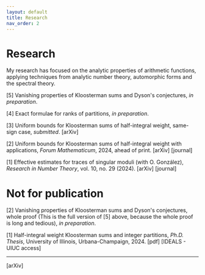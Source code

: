 ```yaml
---
layout: default
title: Research
nav_order: 2
---
```



# Research 

My research has focused on the analytic properties of arithmetic functions, applying techniques from analytic number theory, automorphic forms and the spectral theory. 

[5] Vanishing properties of Kloosterman sums and Dyson's conjectures, <i>in preparation</i>. 

[4] Exact formulae for ranks of partitions, <i>in preparation</i>. 

[3] Uniform bounds for Kloosterman sums of half-integral weight, same-sign case, <i>submitted</i>. [arXiv] 

[2] Uniform bounds for Kloosterman sums of half-integral weight with applications, <i>Forum Mathematicum</i>, 2024, ahead of print. [arXiv] [journal]

[1] Effective estimates for traces of singular moduli (with O. González),  <i>Research in Number Theory</i>, vol. 10, no. 29 (2024). [arXiv] [journal]



# Not for publication

[2] Vanishing properties of Kloosterman sums and Dyson's conjectures, whole proof (This is the full version of [5] above, because the whole proof is long and tedious), <i>in preparation</i>. 

[1] Half-integral weight Kloosterman sums and integer partitions, <i>Ph.D. Thesis</i>, University of Illinois, Urbana-Champaign, 2024. [pdf] [IDEALS - UIUC access]


----

[arXiv] 
